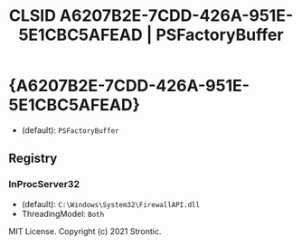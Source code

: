﻿---
title: "CLSID A6207B2E-7CDD-426A-951E-5E1CBC5AFEAD | PSFactoryBuffer"
excerpt: What is COM-Object CLSID A6207B2E-7CDD-426A-951E-5E1CBC5AFEAD?
---

# {A6207B2E-7CDD-426A-951E-5E1CBC5AFEAD}

* (default): `PSFactoryBuffer`

## Registry


### InProcServer32

* (default): `C:\Windows\System32\FirewallAPI.dll`
* ThreadingModel: `Both`

MIT License. Copyright (c) 2021 Strontic.



